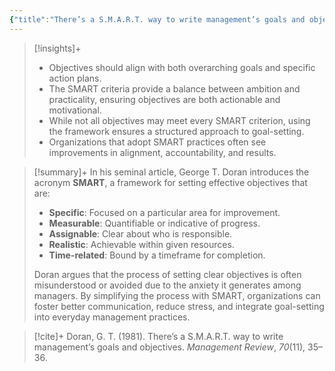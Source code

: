 ```yaml
---
{"title":"There’s a S.M.A.R.T. way to write management’s goals and objectives","authors":["[[George T Doran]]"],"date":"1981-11-01","processed":true,"dg-publish":true,"tags":["conceptual"],"zotero":"zotero://select/library/items/8E495SPW","created":"2024-11-20","modified":"2024-11-20","permalink":"/20-literature-notes/doran1981/","dgPassFrontmatter":true,"updated":"2024-11-20"}
---
```



> [!insights]+
> - Objectives should align with both overarching goals and specific action plans.
> - The SMART criteria provide a balance between ambition and practicality, ensuring objectives are both actionable and motivational.
> - While not all objectives may meet every SMART criterion, using the framework ensures a structured approach to goal-setting.
> - Organizations that adopt SMART practices often see improvements in alignment, accountability, and results.

> [!summary]+
> In his seminal article, George T. Doran introduces the acronym **SMART**, a framework for setting effective objectives that are:
>
> - **Specific**: Focused on a particular area for improvement.
> - **Measurable**: Quantifiable or indicative of progress.
> - **Assignable**: Clear about who is responsible.
> - **Realistic**: Achievable within given resources.
> - **Time-related**: Bound by a timeframe for completion.
> 
> Doran argues that the process of setting clear objectives is often misunderstood or avoided due to the anxiety it generates among managers. By simplifying the process with SMART, organizations can foster better communication, reduce stress, and integrate goal-setting into everyday management practices.

> [!cite]+
> Doran, G. T. (1981). There’s a S.M.A.R.T. way to write management’s goals and objectives. _Management Review_, _70_(11), 35–36.

